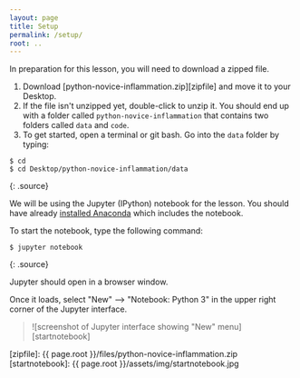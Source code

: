 ```yaml
---
layout: page
title: Setup
permalink: /setup/
root: ..
---
```


In preparation for this lesson, you will need to download a zipped file.

1. Download [python-novice-inflammation.zip][zipfile] and move it to your Desktop.
2. If the file isn't unzipped yet, double-click to unzip it. You should end up with a folder called `python-novice-inflammation` that contains two folders called `data` and `code`.
3. To get started, open a terminal or git bash. Go into the `data` folder by typing:

~~~
$ cd
$ cd Desktop/python-novice-inflammation/data
~~~
{: .source}

We will be using the Jupyter (IPython) notebook for the lesson. You should have already
[installed Anaconda](http://swcarpentry.github.io/workshop-template/#python)
which includes the notebook.

To start the notebook, type the following command:

~~~
$ jupyter notebook
~~~
{: .source}

Jupyter should open in a browser window. 

Once it loads, select "New" --> "Notebook: Python 3" in the upper right corner of the Jupyter interface.

> ![screenshot of Jupyter interface showing "New" menu][startnotebook]

[zipfile]: {{ page.root }}/files/python-novice-inflammation.zip
[startnotebook]: {{ page.root }}/assets/img/startnotebook.jpg